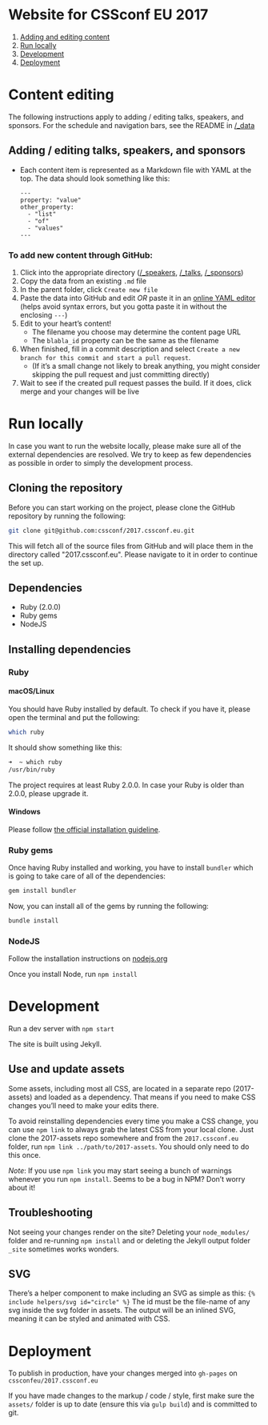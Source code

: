 # Website for CSSconf EU 2017

1. [Adding and editing content](#content-editing)
1. [Run locally](#run-locally)
1. [Development](#development)
1. [Deployment](#deployment)

# Content editing

The following instructions apply to adding / editing talks, speakers, and sponsors. For the schedule and navigation bars, see the README in [/_data](_data)

## Adding / editing talks, speakers, and sponsors

- Each content item is represented as a Markdown file with YAML at the top. The data should look something like this:
  ```
  ---
  property: "value"
  other_property:
    - "list"
    - "of"
    - "values"
  ---
  ```

### To add new content through GitHub:

  1. Click into the appropriate directory ([/_speakers](_speakers), [/_talks](_talks), [/_sponsors](_sponsors))
  1. Copy the data from an existing `.md` file
  2. In the parent folder, click `Create new file`
  3. Paste the data into GitHub and edit _OR_ paste it in an [online YAML editor](https://nodeca.github.io/js-yaml/) (helps avoid syntax errors, but you gotta paste it in without the enclosing `---`)
  4. Edit to your heart’s content!
     - The filename you choose may determine the content page URL
     - The `blabla_id` property can be the same as the filename
  5. When finished, fill in a commit description and select `Create a new branch for this commit and start a pull request`.
     - (If it’s a small change not likely to break anything, you might consider skipping the pull request and just committing directly)
  6. Wait to see if the created pull request passes the build. If it does, click merge and your changes will be live

# Run locally

In case you want to run the website locally, please make sure all of the external dependencies are resolved.
We try to keep as few dependencies as possible in order to simply the development process.

## Cloning the repository

Before you can start working on the project, please clone the GitHub repository by running the following:
```bash
git clone git@github.com:cssconf/2017.cssconf.eu.git
```

This will fetch all of the source files from GitHub and will place them in the directory called "2017.cssconf.eu".
Please navigate to it in order to continue the set up.

## Dependencies

* Ruby (2.0.0)
* Ruby gems
* NodeJS

## Installing dependencies

### Ruby

#### macOS/Linux

You should have Ruby installed by default. To check if you have it, please open the terminal and put the following:
```bash
which ruby
```

It should show something like this:
```bash
➜  ~ which ruby
/usr/bin/ruby
```

The project requires at least Ruby 2.0.0. In case your Ruby is older than 2.0.0, please upgrade it.

#### Windows

Please follow [the official installation guideline](https://www.ruby-lang.org/en/documentation/installation/#rubyinstaller).

### Ruby gems

Once having Ruby installed and working, you have to install `bundler` which is going to take care of all of the dependencies:
```bash
gem install bundler
```

Now, you can install all of the gems by running the following:
```bash
bundle install
```

### NodeJS

Follow the installation instructions on [nodejs.org](https://nodejs.org)

Once you install Node, run `npm install`

# Development

Run a dev server with `npm start`

The site is built using Jekyll.

## Use and update assets

Some assets, including most all CSS, are located in a separate repo (2017-assets) and loaded as a dependency. That means if you need to make CSS changes you’ll need to make your edits there.

To avoid reinstalling dependencies every time you make a CSS change, you can
use `npm link` to always grab the latest CSS from your local clone. Just clone the 2017-assets repo somewhere and from the `2017.cssconf.eu` folder, run `npm link ../path/to/2017-assets`. You should only need to do this once.

*Note*: If you use `npm link` you may start seeing a bunch of warnings whenever you run `npm install`. Seems to be a bug in NPM? Don’t worry about it!

## Troubleshooting

Not seeing your changes render on the site? Deleting your `node_modules/` folder and re-running `npm install` and or deleting the Jekyll output folder `_site` sometimes works wonders.

## SVG

There’s a helper component to make including an SVG as simple as this:
`{% include helpers/svg id="circle" %}`
The id must be the file-name of any svg inside the svg folder in assets. The output will be an inlined SVG, meaning it can be styled and animated with CSS.

# Deployment

To publish in production, have your changes merged into `gh-pages` on `cssconfeu/2017.cssconf.eu`

If you have made changes to the markup / code / style, first make sure the `assets/`
folder is up to date (ensure this via `gulp build`) and is committed to git.

